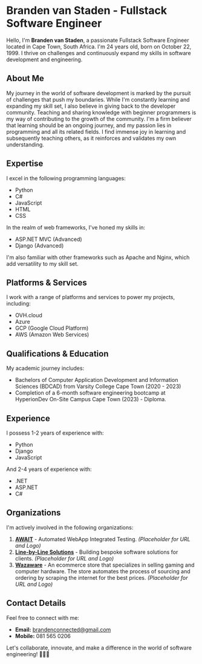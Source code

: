 # Branden van Staden - Fullstack Software Engineer

Hello, I'm **Branden van Staden**, a passionate Fullstack Software Engineer located in Cape Town, South Africa. I'm 24 years old, born on October 22, 1999. I thrive on challenges and continuously expand my skills in software development and engineering.

## About Me

My journey in the world of software development is marked by the pursuit of challenges that push my boundaries. While I'm constantly learning and expanding my skill set, I also believe in giving back to the developer community. Teaching and sharing knowledge with beginner programmers is my way of contributing to the growth of the community. I'm a firm believer that learning should be an ongoing journey, and my passion lies in programming and all its related fields. I find immense joy in learning and subsequently teaching others, as it reinforces and validates my own understanding.

## Expertise

I excel in the following programming languages:

- Python
- C#
- JavaScript
- HTML
- CSS

In the realm of web frameworks, I've honed my skills in:

- ASP.NET MVC (Advanced)
- Django (Advanced)

I'm also familiar with other frameworks such as Apache and Nginx, which add versatility to my skill set.

## Platforms & Services

I work with a range of platforms and services to power my projects, including:

- OVH.cloud
- Azure
- GCP (Google Cloud Platform)
- AWS (Amazon Web Services)

## Qualifications & Education

My academic journey includes:

- Bachelors of Computer Application Development and Information Sciences (BDCAD) from Varsity College Cape Town (2020 - 2023)
- Completion of a 6-month software engineering bootcamp at HyperionDev On-Site Campus Cape Town (2023) - Diploma.

## Experience

I possess 1-2 years of experience with:

- Python
- Django
- JavaScript

And 2-4 years of experience with:

- .NET
- ASP.NET
- C#

## Organizations

I'm actively involved in the following organizations:

1. **[AWAIT](#)** - Automated WebApp Integrated Testing. *(Placeholder for URL and Logo)*
2. **[Line-by-Line Solutions](#)** - Building bespoke software solutions for clients. *(Placeholder for URL and Logo)*
3. **[Wazaware](#)** - An ecommerce store that specializes in selling gaming and computer hardware. The store automates the process of sourcing and ordering by scraping the internet for the best prices. *(Placeholder for URL and Logo)*

## Contact Details

Feel free to connect with me:

- **Email:** brandenconnected@gmail.com
- **Mobile:** 081 565 0206

Let's collaborate, innovate, and make a difference in the world of software engineering! 🚀👨‍💻
